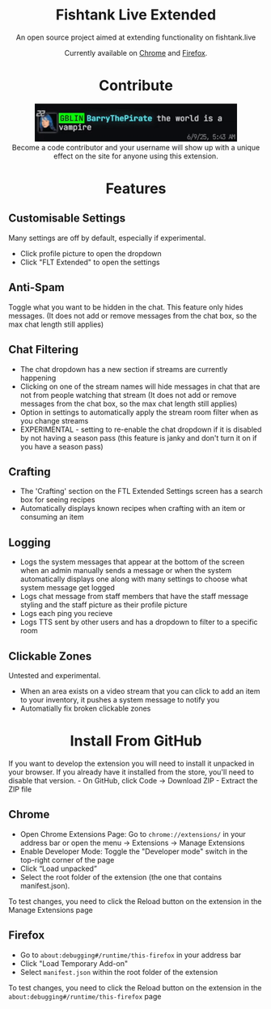 <h1 align="center">Fishtank Live Extended</h1>

<div align="center">
  An open source project aimed at extending functionality on fishtank.live

  Currently available on [Chrome](https://chromewebstore.google.com/detail/dgalkmpecjmnichfppbbpgdekgfbiige?utm_source=item-share-cb) and [Firefox](https://addons.mozilla.org/en-GB/firefox/addon/fishtank-live-extended/).
</div>

<h1 align="center">Contribute</h1>
<div align="center">
  <img src="images/contributor.gif" width="400" alt="Contributor">
</div>
<div align="center">
  Become a code contributor and your username will show up with a unique effect on the site for anyone using this extension.
</div>

<h1 align="center">Features</h1>

## Customisable Settings
Many settings are off by default, especially if experimental.
 - Click profile picture to open the dropdown
 - Click "FLT Extended" to open the settings

## Anti-Spam
Toggle what you want to be hidden in the chat. This feature only hides messages. (It does not add or remove messages from the chat box, so the max chat length still applies)

## Chat Filtering
 - The chat dropdown has a new section if streams are currently happening
 - Clicking on one of the stream names will hide messages in chat that are not from people watching that stream (It does not add or remove messages from the chat box, so the max chat length still applies)
 - Option in settings to automatically apply the stream room filter when as you change streams
 - EXPERIMENTAL - setting to re-enable the chat dropdown if it is disabled by not having a season pass (this feature is janky and don't turn it on if you have a season pass)

## Crafting
 - The 'Crafting' section on the FTL Extended Settings screen has a search box for seeing recipes
 - Automatically displays known recipes when crafting with an item or consuming an item

## Logging
 - Logs the system messages that appear at the bottom of the screen when an admin manually sends a message or when the system automatically displays one along with many settings to choose what system message get logged
 - Logs chat message from staff members that have the staff message styling and the staff picture as their profile picture
 - Logs each ping you recieve
 - Logs TTS sent by other users and has a dropdown to filter to a specific room

## Clickable Zones
Untested and experimental.
 - When an area exists on a video stream that you can click to add an item to your inventory, it pushes a system message to notify you
 - Automatially fix broken clickable zones

<h1 align="center">Install From  GitHub</h1>
If you want to develop the extension you will need to install it unpacked in your browser. If you already have it installed from the store, you'll need to disable that version.
 - On GitHub, click Code → Download ZIP
 - Extract the ZIP file

## Chrome
 - Open Chrome Extensions Page: Go to `chrome://extensions/` in your address bar or open the menu → Extensions → Manage Extensions
 - Enable Developer Mode: Toggle the "Developer mode" switch in the top-right corner of the page
 - Click “Load unpacked”
 - Select the root folder of the extension (the one that contains manifest.json).

To test changes, you need to click the Reload button on the extension in the Manage Extensions page

## Firefox
 - Go to `about:debugging#/runtime/this-firefox` in your address bar
 - Click "Load Temporary Add-on"
 - Select `manifest.json` within the root folder of the extension

To test changes, you need to click the Reload button on the extension in the `about:debugging#/runtime/this-firefox` page

